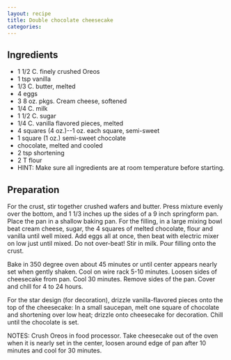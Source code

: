 ```yaml
---
layout: recipe
title: Double chocolate cheesecake
categories:
---
```


## Ingredients

- 1 1/2 C. finely crushed Oreos
- 1 tsp vanilla
- 1/3 C. butter, melted
- 4 eggs
- 3 8 oz. pkgs. Cream cheese, softened
- 1/4 C. milk
- 1 1/2 C. sugar
- 1/4 C. vanilla flavored pieces, melted
- 4 squares (4 oz.)--1 oz. each square, semi-sweet
- 1 square (1 oz.) semi-sweet chocolate
- chocolate, melted and cooled
- 2 tsp shortening
- 2 T flour
- HINT:  Make sure all ingredients are at room temperature before starting.

## Preparation

For the crust, stir together crushed wafers and butter.  Press mixture evenly over the bottom, and 1 1/3 inches up the sides of a 9 inch springform pan.  Place the pan in a shallow baking pan. For the filling, in a large mixing bowl beat cream cheese, sugar, the 4 squares of melted chocolate, flour and vanilla until well mixed.  Add eggs all at once, then beat with electric mixer on low just until mixed.  Do not over-beat!  Stir in milk.  Pour filling onto the crust.  Bake in 350 degree oven about 45 minutes or until center appears nearly set when gently shaken.  Cool on wire rack 5-10 minutes.  Loosen sides of cheesecake from pan.  Cool 30 minutes.  Remove sides of the pan.  Cover and chill for 4 to 24 hours.  For the star design (for decoration), drizzle vanilla-flavored pieces onto the top of the cheesecake:  In a small saucepan, melt one square of chocolate and shortening over low heat; drizzle onto cheesecake for decoration.  Chill until the chocolate is set.  NOTES:  Crush Oreos in food processor.  Take cheesecake out of the oven when it is nearly set in the center, loosen around edge of pan after 10 minutes and cool for 30 minutes.